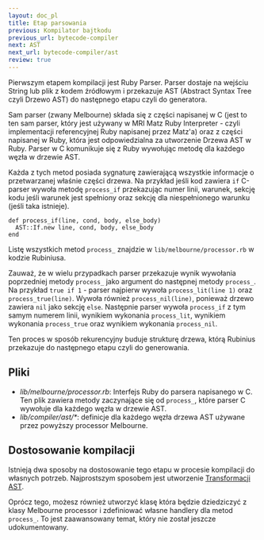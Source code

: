 ```yaml
---
layout: doc_pl
title: Etap parsowania
previous: Kompilator bajtkodu
previous_url: bytecode-compiler
next: AST
next_url: bytecode-compiler/ast
review: true
---
```


Pierwszym etapem kompilacji jest Ruby Parser. Parser dostaje na wejściu
String lub plik z kodem źródłowym i przekazuje AST (Abstract Syntax
Tree czyli Drzewo AST) do następnego etapu czyli do generatora.

Sam parser (zwany Melbourne) składa się z części napisanej w C (jest
to ten sam parser, który jest używany w MRI Matz Ruby Interpreter - czyli implementacji
referencyjnej Ruby napisanej przez Matz'a) oraz z części napisanej w
Ruby, która jest odpowiedzialna za utworzenie Drzewa AST w
Ruby. Parser w C komunikuje się z Ruby wywołując metodę dla każdego
węzła w drzewie AST.

Każda z tych metod posiada sygnaturę zawierającą wszystkie informacje
o przetwarzanej właśnie części drzewa. Na przykład jeśli kod zawiera
`if` C-parser wywoła metodę `process_if` przekazując numer linii,
warunek, sekcję kodu jeśli warunek jest spełniony oraz sekcję dla
niespełnionego warunku (jeśli taka istnieje).

    def process_if(line, cond, body, else_body)
      AST::If.new line, cond, body, else_body
    end

Listę wszystkich metod `process_` znajdzie w
`lib/melbourne/processor.rb` w kodzie Rubiniusa.

Zauważ, że w wielu przypadkach parser przekazuje wynik wywołania
poprzedniej metody `process_` jako argument do następnej metody
`process_`. Na przykład `true if 1` - parser najpierw wywoła
`process_lit(line 1)` oraz `process_true(line)`. Wywoła również
`process_nil(line)`, ponieważ drzewo zawiera `nil` jako sekcję
`else`. Następnie parser wywoła `process_if` z tym samym numerem
linii, wynikiem wykonania `process_lit`, wynikiem wykonania
`process_true` oraz wynikiem wykonania `process_nil`.

Ten proces w sposób rekurencyjny buduje strukturę drzewa, którą
Rubinius przekazuje do następnego etapu czyli do generowania.

## Pliki

* *lib/melbourne/processor.rb*: Interfejs Ruby do parsera napisanego w
  C. Ten plik zawiera metody zaczynające się od `process_`, które
  parser C wywołuje dla każdego węzła w drzewie AST.
* *lib/compiler/ast/\**: definicje dla każdego węzła drzewa AST
  używane przez powyższy processor Melbourne.

## Dostosowanie kompilacji

Istnieją dwa sposoby na dostosowanie tego etapu w procesie
kompilacji do własnych potrzeb. Najprostszym sposobem jest utworzenie
[Transformacji AST](/doc/pl/bytecode-compiler/transformations/).

Oprócz tego, możesz również utworzyć klasę która będzie dziedziczyć z
klasy Melbourne processor i zdefiniować własne handlery dla metod
`process_`. To jest zaawansowany temat, który nie został jeszcze udokumentowany.

